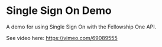 Single Sign On Demo
===================

A demo for using Single Sign On with the Fellowship One API.

See video here: https://vimeo.com/69089555
